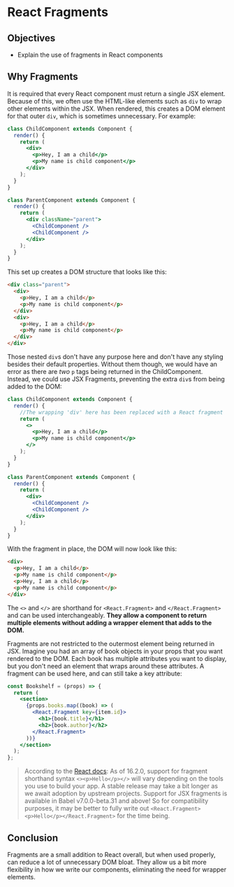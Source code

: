 # React Fragments

## Objectives

- Explain the use of fragments in React components

## Why Fragments

It is required that every React component must return a single JSX element.
Because of this, we often use the HTML-like elements such as `div` to wrap other
elements within the JSX. When rendered, this creates a DOM element for that
outer `div`, which is sometimes unnecessary. For example:

```jsx
class ChildComponent extends Component {
  render() {
    return (
      <div>
        <p>Hey, I am a child</p>
        <p>My name is child component</p>
      </div>
    );
  }
}

class ParentComponent extends Component {
  render() {
    return (
      <div className="parent">
        <ChildComponent />
        <ChildComponent />
      </div>
    );
  }
}
```

This set up creates a DOM structure that looks like this:

```html
<div class="parent">
  <div>
    <p>Hey, I am a child</p>
    <p>My name is child component</p>
  </div>
  <div>
    <p>Hey, I am a child</p>
    <p>My name is child component</p>
  </div>
</div>
```

Those nested `div`s don't have any purpose here and don't have any styling
besides their default properties. Without them though, we would have an error as
there are _two_ `p` tags being returned in the ChildComponent. Instead, we could
use JSX Fragments, preventing the extra `div`s from being added to the DOM:

```jsx
class ChildComponent extends Component {
  render() {
    //The wrapping 'div' here has been replaced with a React fragment
    return (
      <>
        <p>Hey, I am a child</p>
        <p>My name is child component</p>
      </>
    );
  }
}

class ParentComponent extends Component {
  render() {
    return (
      <div>
        <ChildComponent />
        <ChildComponent />
      </div>
    );
  }
}
```

With the fragment in place, the DOM will now look like this:

```html
<div>
  <p>Hey, I am a child</p>
  <p>My name is child component</p>
  <p>Hey, I am a child</p>
  <p>My name is child component</p>
</div>
```

The `<>` and `</>` are shorthand for `<React.Fragment>` and `</React.Fragment>`
and can be used interchangeably. **They allow a component to return multiple
elements without adding a wrapper element that adds to the DOM.**

Fragments are not restricted to the outermost element being returned in JSX.
Imagine you had an array of book objects in your props that you want rendered to
the DOM. Each book has multiple attributes you want to display, but you don't
need an element that wraps around these attributes. A fragment can be used here,
and can still take a key attribute:

```jsx
const Bookshelf = (props) => {
  return (
    <section>
      {props.books.map((book) => (
        <React.Fragment key={item.id}>
          <h1>{book.title}</h1>
          <h2>{book.author}</h2>
        </React.Fragment>
      ))}
    </section>
  );
};
```

> According to the [React docs](https://reactjs.org/blog/2017/11/28/react-v16.2.0-fragment-support.html#support-for-fragment-syntax):
> As of 16.2.0, support for fragment shorthand syntax `<><p>Hello</p></>` will vary depending on the tools you use to build your app. A stable release may take a bit longer as we await adoption by upstream projects. Support for JSX fragments is available in Babel v7.0.0-beta.31 and above! So for compatibility purposes, it may be better to fully write out `<React.Fragment><p>Hello</p></React.Fragment>` for the time being.

## Conclusion

Fragments are a small addition to React overall, but when used properly, can
reduce a lot of unnecessary DOM bloat. They allow us a bit more flexibility in
how we write our components, eliminating the need for wrapper elements.
